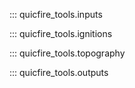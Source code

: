 ::: quicfire_tools.inputs

::: quicfire_tools.ignitions

::: quicfire_tools.topography

::: quicfire_tools.outputs
